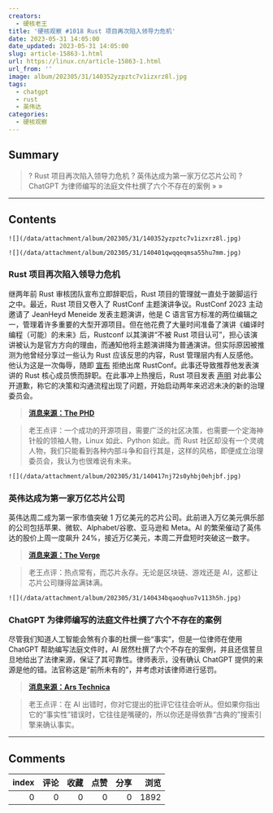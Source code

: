 ```yaml
---
creators:
  - 硬核老王
title: '硬核观察 #1018 Rust 项目再次陷入领导力危机'
date: 2023-05-31 14:05:00
date_updated: 2023-05-31 14:05:00
slug: article-15863-1.html
url: https://linux.cn/article-15863-1.html
url_from: ''
image: album/202305/31/140352yzpztc7v1izxrz8l.jpg
tags:
  - chatgpt
  - rust
  - 英伟达
categories:
  - 硬核观察
---
```


## Summary

> ? Rust 项目再次陷入领导力危机
> ? 英伟达成为第一家万亿芯片公司
> ? ChatGPT 为律师编写的法庭文件杜撰了六个不存在的案例
> » 
> »

***

<!-- more -->

## Contents

`![](/data/attachment/album/202305/31/140352yzpztc7v1izxrz8l.jpg)`

`![](/data/attachment/album/202305/31/140401qwqqeqmsa55hu7mm.jpg)`

### Rust 项目再次陷入领导力危机

继两年前 Rust 审核团队宣布立即辞职后，Rust 项目的管理就一直处于跛脚运行之中。最近，Rust 项目又卷入了 RustConf 主题演讲争议。RustConf 2023 主动邀请了 JeanHeyd Meneide 发表主题演讲，他是 C 语言官方标准的两位编辑之一，管理着许多重要的大型开源项目。但在他花费了大量时间准备了演讲《编译时编程（可能）的未来》后，Rustconf 以其演讲“不被 Rust 项目认可”，担心该演讲被认为是官方方向的理由，而通知他将主题演讲降为普通演讲。但实际原因被推测为他曾经分享过一些认为 Rust 应该反思的内容，Rust 管理层内有人反感他。他认为这是一次侮辱，随即 [宣布](https://thephd.dev/i-am-no-longer-speaking-at-rustconf-2023) 拒绝出席 RustConf。此事还导致推荐他发表演讲的 Rust 核心成员愤而辞职。在此事冲上热搜后，Rust 项目发表 [声明](https://blog.rust-lang.org/2023/05/29/RustConf.html) 对此事公开道歉，称它的决策和沟通流程出现了问题，开始启动两年来迟迟未决的新的治理委员会。

> 
> **[消息来源：The PHD](https://thephd.dev/i-am-no-longer-speaking-at-rustconf-2023)**
> 
> 
> 

> 
> 老王点评：一个成功的开源项目，需要广泛的社区决策，也需要一个定海神针般的领袖人物，Linux 如此、Python 如此。而 Rust 社区却没有一个灵魂人物，我们只能看到各种内部斗争和自行其是，这样的风格，即便成立治理委员会，我认为也很难说有未来。
> 
> 
> 

`![](/data/attachment/album/202305/31/140417nj72s0yhbj0ehjbf.jpg)`

### 英伟达成为第一家万亿芯片公司

英伟达周二成为第一家市值突破 1 万亿美元的芯片公司。此前进入万亿美元俱乐部的公司包括苹果、微软、Alphabet/谷歌、亚马逊和 Meta。AI 的繁荣催动了英伟达的股价上周一度飙升 24%，接近万亿美元，本周二开盘短时突破这一数字。

> 
> **[消息来源：The Verge](https://www.theverge.com/2023/5/30/23742123/nvidia-stock-ai-gpu-1-trillion-market-cap-price-value)**
> 
> 
> 

> 
> 老王点评：热点常有，而芯片永存。无论是区块链、游戏还是 AI，这都让芯片公司赚得盆满钵满。
> 
> 
> 

`![](/data/attachment/album/202305/31/140434bqaoqhuo7v113h5h.jpg)`

### ChatGPT 为律师编写的法庭文件杜撰了六个不存在的案例

尽管我们知道人工智能会煞有介事的杜撰一些“事实”，但是一位律师在使用 ChatGPT 帮助编写法庭文件时，AI 居然杜撰了六个不存在的案例，并且还信誓旦旦地给出了法律来源，保证了其可靠性。律师表示，没有确认 ChatGPT 提供的来源是他的错。法官称这是“前所未有的”，并考虑对该律师进行惩罚。

> 
> **[消息来源：Ars Technica](https://arstechnica.com/tech-policy/2023/05/lawyer-cited-6-fake-cases-made-up-by-chatgpt-judge-calls-it-unprecedented/)**
> 
> 
> 

> 
> 老王点评：在 AI 出错时，你对它提出的批评它往往会听从。但如果你指出它的“事实性”错误时，它往往是嘴硬的，所以你还是得依靠“古典的”搜索引擎来确认事实。
> 
> 
>

***

## Comments


|   index |   评论 |   收藏 |   点赞 |   分享 |   浏览 |
|--------:|-------:|-------:|-------:|-------:|-------:|
|       0 |      0 |      0 |      0 |      0 |   1892 |
